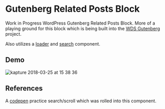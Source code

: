# Gutenberg Related Posts Block
Work in Progress WordPress Gutenberg Related Posts Block.  More of a playing ground for this block which is being built into the [WDS Gutenberg](https://github.com/WebDevStudios/wds-gutenberg) project.

Also utilizes a [loader](https://github.com/jomurgel/react-loader-component) and [search](https://github.com/jomurgel/react-search-component) component.

## Demo
![kapture 2018-03-25 at 15 38 36](https://user-images.githubusercontent.com/5230729/37880275-dbd3662e-3042-11e8-98b1-f6f3b1d21a6d.gif)

## References
A [codepen](https://codepen.io/jomurgel/pen/MVjdgW?editors=0010) practice search/scroll which was rolled into this component.
